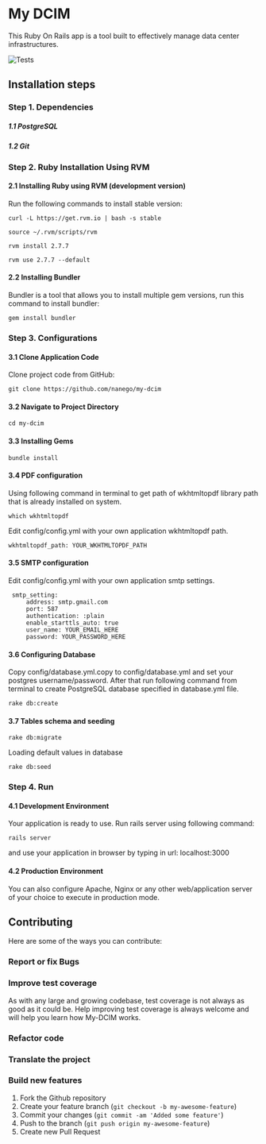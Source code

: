 My DCIM
================

This Ruby On Rails app is a tool built to effectively manage data center infrastructures.

![Tests](https://github.com/nanego/my-dcim/workflows/Tests/badge.svg)

## Installation steps
### Step 1. Dependencies
#####  1.1 PostgreSQL
##### 1.2 Git

### Step 2. Ruby Installation Using RVM

#### 2.1 Installing Ruby using RVM (development version)
Run the following commands to install stable version:

    curl -L https://get.rvm.io | bash -s stable

    source ~/.rvm/scripts/rvm

    rvm install 2.7.7

    rvm use 2.7.7 --default

#### 2.2 Installing Bundler
Bundler is a tool that allows you to install multiple gem versions, run this command to install bundler:

    gem install bundler

### Step 3. Configurations

#### 3.1 Clone Application Code
Clone project code from GitHub:
    
    git clone https://github.com/nanego/my-dcim


#### 3.2 Navigate to Project Directory

    cd my-dcim

#### 3.3 Installing Gems

    bundle install

#### 3.4 PDF configuration
Using following command in terminal to get path of wkhtmltopdf library path that is already installed on system.

    which wkhtmltopdf
Edit config/config.yml with your own application wkhtmltopdf path.

    wkhtmltopdf_path: YOUR_WKHTMLTOPDF_PATH

#### 3.5 SMTP configuration
Edit config/config.yml with your own application smtp settings.

     smtp_setting:
         address: smtp.gmail.com
         port: 587
         authentication: :plain
         enable_starttls_auto: true
         user_name: YOUR_EMAIL_HERE
         password: YOUR_PASSWORD_HERE

#### 3.6 Configuring Database
Copy config/database.yml.copy to config/database.yml and set your postgres username/password. After that run following command from terminal to create PostgreSQL database specified in database.yml file.

    rake db:create

#### 3.7 Tables schema and seeding

    rake db:migrate

Loading default values in database

    rake db:seed

### Step 4. Run

#### 4.1 Development Environment
Your application is ready to use.  Run rails server using following command:

    rails server

and use your application in browser by typing in url: localhost:3000

#### 4.2 Production Environment

You can also configure Apache, Nginx or any other web/application server of your choice to execute in production mode.

Contributing
------------

Here are some of the ways you can contribute:

### Report or fix Bugs

### Improve test coverage

As with any large and growing codebase, test coverage is not always as good as it could be. Help improving test coverage is always welcome and will help you learn how My-DCIM works.
    
### Refactor code

### Translate the project

### Build new features

1. Fork the Github repository
2. Create your feature branch (`git checkout -b my-awesome-feature`)
3. Commit your changes (`git commit -am 'Added some feature'`)
4. Push to the branch (`git push origin my-awesome-feature`)
5. Create new Pull Request
